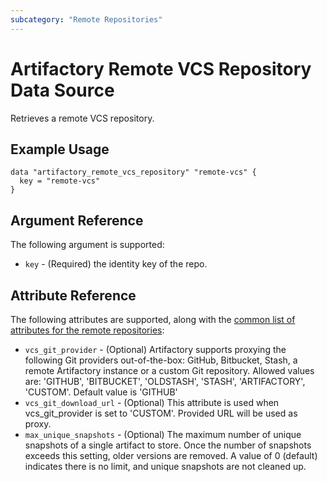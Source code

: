 ```yaml
---
subcategory: "Remote Repositories"
---
```

# Artifactory Remote VCS Repository Data Source

Retrieves a remote VCS repository.

## Example Usage

```hcl
data "artifactory_remote_vcs_repository" "remote-vcs" {
  key = "remote-vcs"
}
```

## Argument Reference

The following argument is supported:

* `key` - (Required) the identity key of the repo.

## Attribute Reference

The following attributes are supported, along with the [common list of attributes for the remote repositories](remote.md):

* `vcs_git_provider` - (Optional) Artifactory supports proxying the following Git providers out-of-the-box: GitHub, Bitbucket, Stash, a remote Artifactory instance or a custom Git repository. Allowed values are: 'GITHUB', 'BITBUCKET', 'OLDSTASH', 'STASH', 'ARTIFACTORY', 'CUSTOM'. Default value is 'GITHUB'
* `vcs_git_download_url` - (Optional) This attribute is used when vcs_git_provider is set to 'CUSTOM'. Provided URL will be used as proxy.
* `max_unique_snapshots` - (Optional) The maximum number of unique snapshots of a single artifact to store. Once the number of snapshots exceeds this setting, older versions are removed. A value of 0 (default) indicates there is no limit, and unique snapshots are not cleaned up.
